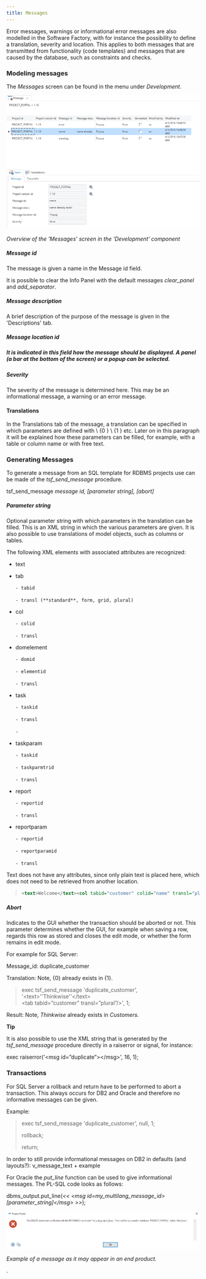 ```yaml
---
title: Messages
---
```


Error messages, warnings or informational error messages are also modelled in the Software Factory, with for instance the possibility to define a translation, severity and location. This applies to both messages that are transmitted from functionality (code templates) and messages that are caused by the database, such as constraints and checks.

### Modeling messages

The *Messages* screen can be found in the menu under *Development*.

![](../assets/sf/image263.png)

*Overview of the 'Messages' screen in the 'Development' component*

##### Message id

The message is given a name in the Message id field.

It is possible to clear the Info Panel with the default messages *clear\_panel* and *add\_separator*.

##### Message description

A brief description of the purpose of the message is given in the 'Descriptions' tab.

##### Message location id

##### It is indicated in this field how the message should be displayed. A panel (a bar at the bottom of the screen) or a popup can be selected.

##### Severity

The severity of the message is determined here. This may be an informational message, a warning or an error message.

#### Translations

In the Translations tab of the message, a translation can be specified in which parameters are defined with \\ {0 } \\ {1 } etc. Later on in this paragraph it will be explained how these parameters can be filled, for example, with a table or column name or with free text.

### Generating Messages

To generate a message from an SQL template for RDBMS projects use can be made of the *tsf\_send\_message* procedure.

tsf\_send\_message **message id*, \[parameter string\], \[abort\]*

##### Parameter string

Optional parameter string with which parameters in the translation can be filled. This is an XML string in which the various parameters are given. It is also possible to use translations of model objects, such as columns or tables.

The following XML elements with associated attributes are recognized:

- text

- tab
    
      - tabid
    
      - transl (**standard**, form, grid, plural)

- col
    
      - colid
    
      - transl

- domelement
    
      - domid
    
      - elementid
    
      - transl

- task
    
      - taskid
    
      - transl
    
      - 
- taskparam
    
      - taskid
    
      - taskparmtrid
    
      - transl

- report
    
      - reportid
    
      - transl

- reportparam
    
      - reportid
    
      - reportparamid
    
      - transl

Text does not have any attributes, since only plain text is placed here, which does not need to be retrieved from another location.

>```xml
><text>Welcome</text><col tabid="customer" colid="name" transl="plural"/>
>````

##### Abort

Indicates to the GUI whether the transaction should be aborted or not. This parameter determines whether the GUI, for example when saving a row, regards this row as stored and closes the edit mode, or whether the form remains in edit mode.

For example for SQL Server:

Message\_id: duplicate\_customer

Translation: Note, {0} already exists in {1}.

> exec tsf\_send\_message 'duplicate\_customer', '\<text\>''Thinkwise''\</text\>  
> \<tab tabid=”customer” transl=”plural”/\>', 1;

Result: Note, *Thinkwise* already exists in *Customers*.

**Tip**

It is also possible to use the XML string that is generated by the *tsf\_send\_message* procedure directly in a raiserror or signal, for instance:

exec raiserror('\<msg id=”duplicate”\>\</msg\>', 16, 1);

### Transactions

For SQL Server a rollback and return have to be performed to abort a transaction. This always occurs for DB2 and Oracle and therefore no informative messages can be given.

Example:

> exec tsf\_send\_message 'duplicate\_customer', null, 1;
> 
> rollback;
> 
> return;

In order to still provide informational messages on DB2 in defaults (and layouts?): v\_message\_text + example

For Oracle the *put\_line* function can be used to give informational messages. The PL-SQL code looks as follows:

dbms\_output.put\_line(*\<\< \<msg id=*my\_multilang\_message\_id*\> \[parameter\_string\]\</msg\> \>\>*);

![](../assets/sf/image264.png)

*Example of a message as it may appear in an end product.*

.
